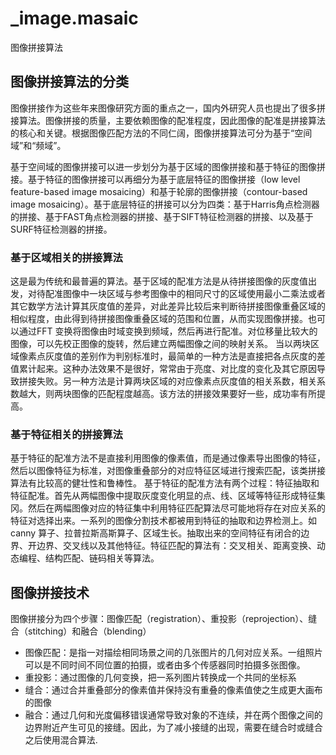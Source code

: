 # _image.masaic
图像拼接算法
## 图像拼接算法的分类

图像拼接作为这些年来图像研究方面的重点之一，国内外研究人员也提出了很多拼接算法。图像拼接的质量，主要依赖图像的配准程度，因此图像的配准是拼接算法的核心和关键。根据图像匹配方法的不同仁阔，图像拼接算法可分为基于“空间域”和“频域”。

基于空间域的图像拼接可以进一步划分为基于区域的图像拼接和基于特征的图像拼接。基于特征的图像拼接可以再细分为基于底层特征的图像拼接（low level feature-based image mosaicing）和基于轮廓的图像拼接（contour-based image mosaicing）。基于底层特征的拼接可以分为四类：基于Harris角点检测器的拼接、基于FAST角点检测器的拼接、基于SIFT特征检测器的拼接、以及基于SURF特征检测器的拼接。

### 基于区域相关的拼接算法

这是最为传统和最普遍的算法。基于区域的配准方法是从待拼接图像的灰度值出发，对待配准图像中一块区域与参考图像中的相同尺寸的区域使用最小二乘法或者其它数学方法计算其灰度值的差异，对此差异比较后来判断待拼接图像重叠区域的相似程度，由此得到待拼接图像重叠区域的范围和位置，从而实现图像拼接。也可以通过FFT 变换将图像由时域变换到频域，然后再进行配准。对位移量比较大的图像，可以先校正图像的旋转，然后建立两幅图像之间的映射关系。
当以两块区域像素点灰度值的差别作为判别标准时，最简单的一种方法是直接把各点灰度的差值累计起来。这种办法效果不是很好，常常由于亮度、对比度的变化及其它原因导致拼接失败。另一种方法是计算两块区域的对应像素点灰度值的相关系数，相关系数越大，则两块图像的匹配程度越高。该方法的拼接效果要好一些，成功率有所提高。

### 基于特征相关的拼接算法

基于特征的配准方法不是直接利用图像的像素值，而是通过像素导出图像的特征，然后以图像特征为标准，对图像重叠部分的对应特征区域进行搜索匹配，该类拼接算法有比较高的健壮性和鲁棒性。
基于特征的配准方法有两个过程：特征抽取和特征配准。首先从两幅图像中提取灰度变化明显的点、线、区域等特征形成特征集冈。然后在两幅图像对应的特征集中利用特征匹配算法尽可能地将存在对应关系的特征对选择出来。一系列的图像分割技术都被用到特征的抽取和边界检测上。如canny 算子、拉普拉斯高斯算子、区域生长。抽取出来的空间特征有闭合的边界、开边界、交叉线以及其他特征。特征匹配的算法有：交叉相关、距离变换、动态编程、结构匹配、链码相关等算法。

## 图像拼接技术

图像拼接分为四个步骤：图像匹配（registration）、重投影（reprojection）、缝合（stitching）和融合（blending）

- 图像匹配：是指一对描绘相同场景之间的几张图片的几何对应关系。一组照片可以是不同时间不同位置的拍摄，或者由多个传感器同时拍摄多张图像。
- 重投影：通过图像的几何变换，把一系列图片转换成一个共同的坐标系
- 缝合：通过合并重叠部分的像素值并保持没有重叠的像素值使之生成更大画布的图像
- 融合：通过几何和光度偏移错误通常导致对象的不连续，并在两个图像之间的边界附近产生可见的接缝。因此，为了减小接缝的出现，需要在缝合时或缝合之后使用混合算法.
